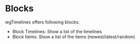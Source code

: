 # Blocks

wgTimelines offers following blocks:

* Block Timelines: Show a list of the timelines
* Block Items: Show a list of the items \(newest/latest/random\)


